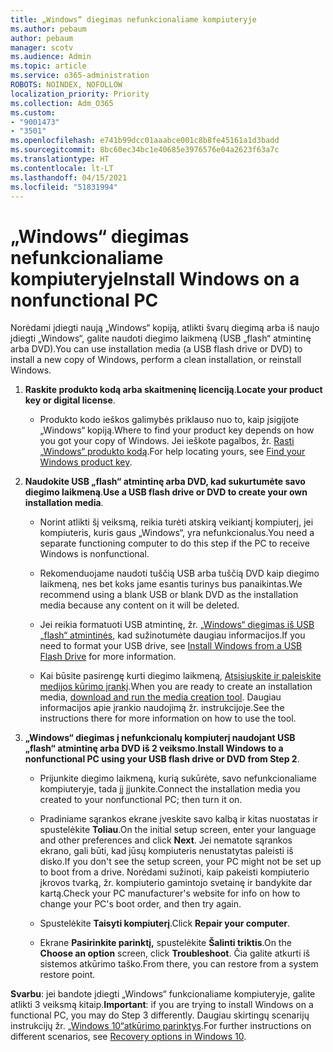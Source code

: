 ```yaml
---
title: „Windows“ diegimas nefunkcionaliame kompiuteryje
ms.author: pebaum
author: pebaum
manager: scotv
ms.audience: Admin
ms.topic: article
ms.service: o365-administration
ROBOTS: NOINDEX, NOFOLLOW
localization_priority: Priority
ms.collection: Adm_O365
ms.custom:
- "9001473"
- "3501"
ms.openlocfilehash: e741b99dcc01aaabce001c8b8fe45161a1d3badd
ms.sourcegitcommit: 8bc60ec34bc1e40685e3976576e04a2623f63a7c
ms.translationtype: HT
ms.contentlocale: lt-LT
ms.lasthandoff: 04/15/2021
ms.locfileid: "51831994"
---
```

# <a name="install-windows-on-a-nonfunctional-pc"></a><span data-ttu-id="0967f-102">„Windows“ diegimas nefunkcionaliame kompiuteryje</span><span class="sxs-lookup"><span data-stu-id="0967f-102">Install Windows on a nonfunctional PC</span></span>

<span data-ttu-id="0967f-103">Norėdami įdiegti naują „Windows“ kopiją, atlikti švarų diegimą arba iš naujo įdiegti „Windows“, galite naudoti diegimo laikmeną (USB „flash“ atmintinę arba DVD).</span><span class="sxs-lookup"><span data-stu-id="0967f-103">You can use installation media (a USB flash drive or DVD) to install a new copy of Windows, perform a clean installation, or reinstall Windows.</span></span>

1. <span data-ttu-id="0967f-104">**Raskite produkto kodą arba skaitmeninę licenciją**.</span><span class="sxs-lookup"><span data-stu-id="0967f-104">**Locate your product key or digital license**.</span></span>

    - <span data-ttu-id="0967f-105">Produkto kodo ieškos galimybės priklauso nuo to, kaip įsigijote „Windows“ kopiją.</span><span class="sxs-lookup"><span data-stu-id="0967f-105">Where to find your product key depends on how you got your copy of Windows.</span></span> <span data-ttu-id="0967f-106">Jei ieškote pagalbos, žr. [Rasti „Windows“ produkto kodą](https://support.microsoft.com/help/10749/windows-10-find-product-key).</span><span class="sxs-lookup"><span data-stu-id="0967f-106">For help locating yours, see [Find your Windows product key](https://support.microsoft.com/help/10749/windows-10-find-product-key).</span></span> 

2. <span data-ttu-id="0967f-107">**Naudokite USB „flash“ atmintinę arba DVD, kad sukurtumėte savo diegimo laikmeną**.</span><span class="sxs-lookup"><span data-stu-id="0967f-107">**Use a USB flash drive or DVD to create your own installation media**.</span></span>

    - <span data-ttu-id="0967f-108">Norint atlikti šį veiksmą, reikia turėti atskirą veikiantį kompiuterį, jei kompiuteris, kuris gaus „Windows“, yra nefunkcionalus.</span><span class="sxs-lookup"><span data-stu-id="0967f-108">You need a separate functioning computer to do this step if the PC to receive Windows is nonfunctional.</span></span>

    - <span data-ttu-id="0967f-109">Rekomenduojame naudoti tuščią USB arba tuščią DVD kaip diegimo laikmeną, nes bet koks jame esantis turinys bus panaikintas.</span><span class="sxs-lookup"><span data-stu-id="0967f-109">We recommend using a blank USB or blank DVD as the installation media because any content on it will be deleted.</span></span>

    - <span data-ttu-id="0967f-110">Jei reikia formatuoti USB atmintinę, žr. [„Windows“ diegimas iš USB „flash“ atmintinės](https://docs.microsoft.com/windows-hardware/manufacture/desktop/install-windows-from-a-usb-flash-drive), kad sužinotumėte daugiau informacijos.</span><span class="sxs-lookup"><span data-stu-id="0967f-110">If you need to format your USB drive, see [Install Windows from a USB Flash Drive](https://docs.microsoft.com/windows-hardware/manufacture/desktop/install-windows-from-a-usb-flash-drive) for more information.</span></span>

    - <span data-ttu-id="0967f-111">Kai būsite pasirengę kurti diegimo laikmeną, [Atsisiųskite ir paleiskite medijos kūrimo įrankį](https://www.microsoft.com/software-download/windows10).</span><span class="sxs-lookup"><span data-stu-id="0967f-111">When you are ready to create an installation media, [download and run the media creation tool](https://www.microsoft.com/software-download/windows10).</span></span> <span data-ttu-id="0967f-112">Daugiau informacijos apie įrankio naudojimą žr. instrukcijoje.</span><span class="sxs-lookup"><span data-stu-id="0967f-112">See the instructions there for more information on how to use the tool.</span></span>

3. <span data-ttu-id="0967f-113">**„Windows“ diegimas į nefunkcionalų kompiuterį naudojant USB „flash“ atmintinę arba DVD iš 2 veiksmo**.</span><span class="sxs-lookup"><span data-stu-id="0967f-113">**Install Windows to a nonfunctional PC using your USB flash drive or DVD from Step 2**.</span></span>

    - <span data-ttu-id="0967f-114">Prijunkite diegimo laikmeną, kurią sukūrėte, savo nefunkcionaliame kompiuteryje, tada jį įjunkite.</span><span class="sxs-lookup"><span data-stu-id="0967f-114">Connect the installation media you created to your nonfunctional PC; then turn it on.</span></span>

    - <span data-ttu-id="0967f-115">Pradiniame sąrankos ekrane įveskite savo kalbą ir kitas nuostatas ir spustelėkite **Toliau**.</span><span class="sxs-lookup"><span data-stu-id="0967f-115">On the initial setup screen, enter your language and other preferences and click **Next**.</span></span> <span data-ttu-id="0967f-116">Jei nematote sąrankos ekrano, gali būti, kad jūsų kompiuteris nenustatytas paleisti iš disko.</span><span class="sxs-lookup"><span data-stu-id="0967f-116">If you don't see the setup screen, your PC might not be set up to boot from a drive.</span></span> <span data-ttu-id="0967f-117">Norėdami sužinoti, kaip pakeisti kompiuterio įkrovos tvarką, žr. kompiuterio gamintojo svetainę ir bandykite dar kartą.</span><span class="sxs-lookup"><span data-stu-id="0967f-117">Check your PC manufacturer's website for info on how to change your PC's boot order, and then try again.</span></span>

    - <span data-ttu-id="0967f-118">Spustelėkite **Taisyti kompiuterį**.</span><span class="sxs-lookup"><span data-stu-id="0967f-118">Click **Repair your computer**.</span></span>

    - <span data-ttu-id="0967f-119">Ekrane **Pasirinkite parinktį,** spustelėkite **Šalinti triktis**.</span><span class="sxs-lookup"><span data-stu-id="0967f-119">On the **Choose an option** screen, click **Troubleshoot**.</span></span> <span data-ttu-id="0967f-120">Čia galite atkurti iš sistemos atkūrimo taško.</span><span class="sxs-lookup"><span data-stu-id="0967f-120">From there, you can restore from a system restore point.</span></span>

<span data-ttu-id="0967f-121">**Svarbu**: jei bandote įdiegti „Windows“ funkcionaliame kompiuteryje, galite atlikti 3 veiksmą kitaip.</span><span class="sxs-lookup"><span data-stu-id="0967f-121">**Important**: if you are trying to install Windows on a functional PC, you may do Step 3 differently.</span></span> <span data-ttu-id="0967f-122">Daugiau skirtingų scenarijų instrukcijų žr. [„Windows 10“atkūrimo parinktys](https://support.microsoft.com/help/12415/windows-10-recovery-options).</span><span class="sxs-lookup"><span data-stu-id="0967f-122">For further instructions on different scenarios, see [Recovery options in Windows 10](https://support.microsoft.com/help/12415/windows-10-recovery-options).</span></span>
